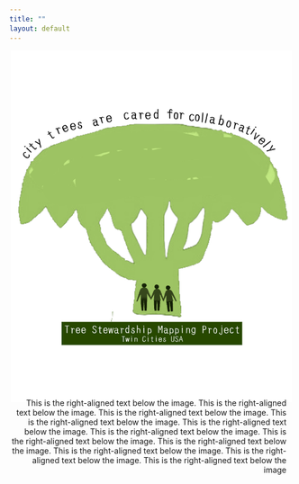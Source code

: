 ```yaml
---
title: ""
layout: default
---
```


<div style="margin-top: 0;">
<div style="text-align: center;margin-top: -20;">
  <div style="display: inline-block;">
    <img src="assets/stewmap_logo.png" alt="STEWMAP logo" style="width: 500px;" />
    <div style="width: 500px; margin: 0 auto;">
      <p style="text-align: right; margin-top: -10px; padding-right: 10px;">This is the right-aligned text below the image. This is the right-aligned text below the image. This is the right-aligned text below the image. This is the right-aligned text below the image. This is the right-aligned text below the image. This is the right-aligned text below the image. This is the right-aligned text below the image. This is the right-aligned text below the image. This is the right-aligned text below the image. This is the right-aligned text below the image. This is the right-aligned text below the image</p>
    </div>
  </div>
</div>
